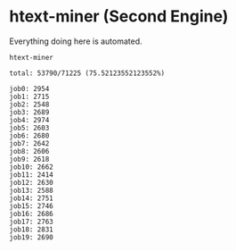 # htext-miner (Second Engine)

Everything doing here is automated.

```
htext-miner

total: 53790/71225 (75.52123552123552%)

job0: 2954
job1: 2715
job2: 2548
job3: 2689
job4: 2974
job5: 2603
job6: 2680
job7: 2642
job8: 2606
job9: 2618
job10: 2662
job11: 2414
job12: 2630
job13: 2588
job14: 2751
job15: 2746
job16: 2686
job17: 2763
job18: 2831
job19: 2690
```